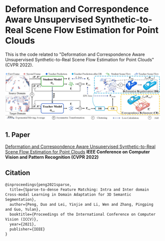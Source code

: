 # Deformation and Correspondence Aware Unsupervised Synthetic-to-Real Scene Flow Estimation for Point Clouds
This is the code related to "Deformation and Correspondence Aware Unsupervised Synthetic-to-Real Scene Flow Estimation for Point Clouds" (CVPR 2022).
<p align='center'>
  <img src='framework.jpg' width="1000px">
</p>

## 1. Paper
[Deformation and Correspondence Aware Unsupervised Synthetic-to-Real Scene Flow Estimation for Point Clouds]()
**IEEE Conference on Computer Vision and Pattern Recognition (CVPR 2022)**



## Citation
```
@inproceedings{peng2021sparse,
  title={Sparse-to-dense Feature Matching: Intra and Inter domain Cross-modal Learning in Domain Adaptation for 3D Semantic Segmentation},
  author={Peng, Duo and Lei, Yinjie and Li, Wen and Zhang, Pingping and Guo, Yulan},
  booktitle={Proceedings of the International Conference on Computer Vision (ICCV)},
  year={2021},
  publisher={IEEE}
}
```

